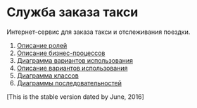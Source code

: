 # Служба заказа такси

Интернет-сервис для заказа такси и отслеживания поездки.

1. [Описание ролей](https://github.com/oglandx/TaxiService/wiki/Описание-ролей)
2. [Описание бизнес-процессов](https://github.com/oglandx/TaxiService/wiki/Описание-бизнес-процессов)
3. [Диаграмма вариантов использования](https://github.com/oglandx/TaxiService/wiki/3.-Диаграмма-вариантов-использования)
4. [Описание вариантов использования](https://github.com/oglandx/TaxiService/wiki/4.-Описание-вариантов-использования)
5. [Диаграмма классов](https://github.com/oglandx/TaxiService/wiki/5.-Диаграмма-классов)
6. [Диаграммы последовательностей](https://github.com/oglandx/TaxiService/wiki/6.-Диаграммы-последовательностей)


[This is the stable version dated by June, 2016]
